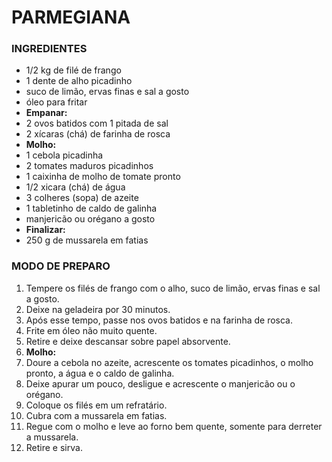 #  PARMEGIANA

### INGREDIENTES



- 1/2 kg de filé de frango
- 1 dente de alho picadinho
- suco de limão, ervas finas e sal a gosto
- óleo para fritar
- **Empanar:**
- 2 ovos batidos com 1 pitada de sal
- 2 xícaras (chá) de farinha de rosca
- **Molho:**
- 1 cebola picadinha
- 2 tomates maduros picadinhos
- 1 caixinha de molho de tomate pronto
- 1/2 xicara (chá) de água
- 3 colheres (sopa) de azeite
- 1 tabletinho de caldo de galinha
- manjericão ou orégano a gosto
- **Finalizar:**
- 250 g de mussarela em fatias

### MODO DE PREPARO

1. Tempere os filés de frango com o alho, suco de limão, ervas finas e sal a gosto.
2. Deixe na geladeira por 30 minutos.
3. Após esse tempo, passe nos ovos batidos e na farinha de rosca.
4. Frite em óleo não muito quente.
5. Retire e deixe descansar sobre papel absorvente.
6. **Molho:**
7. Doure a cebola no azeite, acrescente os tomates picadinhos, o molho pronto, a água e o caldo de galinha.
8. Deixe apurar um pouco, desligue e acrescente o manjericão ou o orégano.
9. Coloque os filés em um refratário.
10. Cubra com a mussarela em fatias.
11. Regue com o molho e leve ao forno bem quente, somente para derreter a mussarela.
12. Retire e sirva.